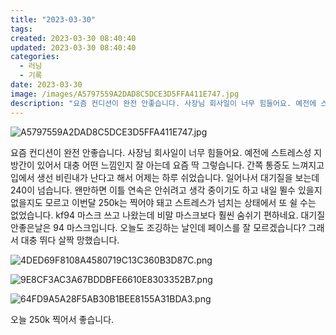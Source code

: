 ```yaml
---
title: "2023-03-30"
tags:
created: 2023-03-30 08:40:40
updated: 2023-03-30 08:40:40
categories:
  - 러닝
  - 기록
date: 2023-03-30
image: /images/A5797559A2DAD8C5DCE3D5FFA411E747.jpg
description: "요즘 컨디션이 완전 안좋습니다. 사장님 회사일이 너무 힘들어요. 예전에 스트레스성 지방간이 있어서 대충 어떤 느낌인지 잘 아는데 요즘 딱 그렇습니다. 간쪽 통증도 느껴지고 입에서 생선 비린내가 난다고 해서 어제는 하루 쉬었습니다. 일어나서 대기질을 보는데 240이 넘습니다. 왠만하면 이"
---
```


![A5797559A2DAD8C5DCE3D5FFA411E747.jpg](/images/A5797559A2DAD8C5DCE3D5FFA411E747.jpg)
 
 

요즘 컨디션이 완전 안좋습니다. 사장님 회사일이 너무 힘들어요. 
예전에 스트레스성 지방간이 있어서 대충 어떤 느낌인지 잘 아는데 요즘 딱 그렇습니다. 간쪽 통증도 느껴지고 입에서 생선 비린내가 난다고 해서 어제는 하루 쉬었습니다.
일어나서 대기질을 보는데 240이 넘습니다. 왠만하면 이틀 연속은 안쉬려고 생각 중이기도 하고 내일 뛸수 있을지 없을지도 모르고 이번달 250k는 찍어야 돼고 스트레스가 넘치는 상태에서 또 쉴 수는 없었습니다. 
kf94 마스크 쓰고 나왔는데 비말 마스크보다 훨씬 숨쉬기 편하네요. 대기질 안좋은날은 94 마스크입니다.
오늘도 조깅하는 날인데 페이스를 잘 모르겠습니다? 그래서 대충 뛰다 살짝 망했습니다.

 
 ![4DED69F8108A4580719C13C360B3D87C.png](/images/4DED69F8108A4580719C13C360B3D87C.png)
 
 

 
 ![9E8CF3AC3A67BDDBFE6610E8303352B7.png](/images/9E8CF3AC3A67BDDBFE6610E8303352B7.png)
 
 

 
 ![64FD9A5A28F5AB30B1BEE8155A31BDA3.png](/images/64FD9A5A28F5AB30B1BEE8155A31BDA3.png)
 
 

오늘 250k 찍어서 좋습니다.
